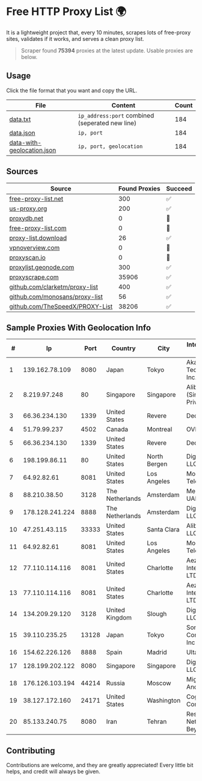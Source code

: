 
# Free HTTP Proxy List 🌍

It is a lightweight project that, every 10 minutes, scrapes lots of free-proxy sites, validates if it works, and serves a clean proxy list.


> Scraper found **75394** proxies at the latest update. Usable proxies are below.

## Usage

Click the file format that you want and copy the URL.


|File|Content|Count|
|----|-------|-----|
|[data.txt](https://raw.githubusercontent.com/themiralay/Proxy-List-World/master/data.txt)|`ip_address:port` combined (seperated new line)|184|
|[data.json](https://raw.githubusercontent.com/themiralay/Proxy-List-World/master/data.json)|`ip, port`|184|
|[data-with-geolocation.json](https://raw.githubusercontent.com/themiralay/Proxy-List-World/master/data-with-geolocation.json)|`ip, port, geolocation`|184|

## Sources

|Source|Found Proxies|Succeed|
|------|-------------|-------|
|[free-proxy-list.net](https://free-proxy-list.net)|300|✅|
|[us-proxy.org](https://www.us-proxy.org)|200|✅|
|[proxydb.net](http://proxydb.net)|0|🚫|
|[free-proxy-list.com](https://free-proxy-list.com/?page=&port=&type%5B%5D=http&type%5B%5D=https&up_time=0&search=Search)|0|🚫|
|[proxy-list.download](https://www.proxy-list.download/HTTP)|26|✅|
|[vpnoverview.com](https://vpnoverview.com/privacy/anonymous-browsing/free-proxy-servers)|0|🚫|
|[proxyscan.io](https://www.proxyscan.io)|0|🚫|
|[proxylist.geonode.com](https://proxylist.geonode.com/api/proxy-list?limit=300&page=1&sort_by=lastChecked&sort_type=desc&protocols=http,https)|300|✅|
|[proxyscrape.com](https://api.proxyscrape.com/v2/?request=displayproxies&protocol=http&timeout=10000&country=all&ssl=all&anonymity=all)|35906|✅|
|[github.com/clarketm/proxy-list](https://raw.githubusercontent.com/clarketm/proxy-list/master/proxy-list-raw.txt)|400|✅|
|[github.com/monosans/proxy-list](https://raw.githubusercontent.com/monosans/proxy-list/main/proxies/http.txt)|56|✅|
|[github.com/TheSpeedX/PROXY-List](https://raw.githubusercontent.com/TheSpeedX/PROXY-List/master/http.txt)|38206|✅|


## Sample Proxies With Geolocation Info

|#|Ip|Port|Country|City|Internet Service Provider|
|-|--|----|-------|----|-------------------------|
|1|139.162.78.109|8080|Japan|Tokyo|Akamai Technologies, Inc.|
|2|8.219.97.248|80|Singapore|Singapore|Alibaba Cloud (Singapore) Private Limited|
|3|66.36.234.130|1339|United States|Revere|DediOutlet, LLC|
|4|51.79.99.237|4502|Canada|Montreal|OVH SAS|
|5|66.36.234.130|1339|United States|Revere|DediOutlet, LLC|
|6|198.199.86.11|80|United States|North Bergen|DigitalOcean, LLC|
|7|64.92.82.61|8081|United States|Los Angeles|Momentum Telecom, Inc.|
|8|88.210.38.50|3128|The Netherlands|Amsterdam|Melbikomas UAB|
|9|178.128.241.224|8888|The Netherlands|Amsterdam|DigitalOcean, LLC|
|10|47.251.43.115|33333|United States|Santa Clara|Alibaba Cloud LLC|
|11|64.92.82.61|8081|United States|Los Angeles|Momentum Telecom, Inc.|
|12|77.110.114.116|8081|United States|Charlotte|Aeza International LTD|
|13|77.110.114.116|8081|United States|Charlotte|Aeza International LTD|
|14|134.209.29.120|3128|United Kingdom|Slough|DigitalOcean, LLC|
|15|39.110.235.25|13128|Japan|Tokyo|Sony Network Communications Inc|
|16|154.62.226.126|8888|Spain|Madrid|Ultahost, Inc.|
|17|128.199.202.122|8080|Singapore|Singapore|DigitalOcean, LLC|
|18|176.126.103.194|44214|Russia|Moscow|Miglovets Egor Andreevich|
|19|38.127.172.160|24171|United States|Washington|Cogent Communications|
|20|85.133.240.75|8080|Iran|Tehran|Respina Networks & Beyond PJSC|



## Contributing

Contributions are welcome, and they are greatly appreciated! Every
little bit helps, and credit will always be given.

